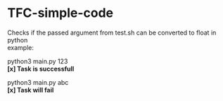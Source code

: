 # TFC-simple-code
Checks if the passed argument from test.sh can be converted to float in python <br>
example:

python3 main.py 123 <br>
**[x] Task is successfull**

python3 main.py abc <br>
**[x] Task will fail**
